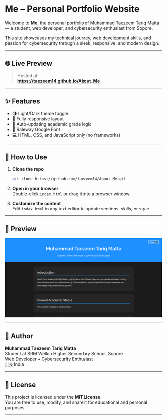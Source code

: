 
# Me – Personal Portfolio Website

Welcome to **Me**, the personal portfolio of Muhammad Taezeem Tariq Matta — a student, web developer, and cybersecurity enthusiast from Sopore.

This site showcases my technical journey, web development skills, and passion for cybersecurity through a sleek, responsive, and modern design.

---

## 🌐 Live Preview

> Hosted at:  
**https://taezeem14.github.io/About_Me**

---

## ✨ Features

- 🌗 Light/Dark theme toggle
- 📱 Fully responsive layout
- 🧠 Auto-updating academic grade logic
- 🎨 Raleway Google Font
- 💻 HTML, CSS, and JavaScript only (no frameworks)

---

## 🚀 How to Use

1. **Clone the repo**
   ```bash
   git clone https://github.com/taezeem14/About_Me.git
   ```

2. **Open in your browser**  
   Double-click `index.html` or drag it into a browser window.

3. **Customize the content**  
   Edit `index.html` in any text editor to update sections, skills, or style.

---

## 📸 Preview

![Website Preview](screenshot.png)

---

## 👤 Author

**Muhammad Taezeem Tariq Matta**  
Student at SRM Welkin Higher Secondary School, Sopore  
Web Developer • Cybersecurity Enthusiast  
🇮🇳 India

---

## 📜 License

This project is licensed under the **MIT License**.  
You are free to use, modify, and share it for educational and personal purposes.

---
